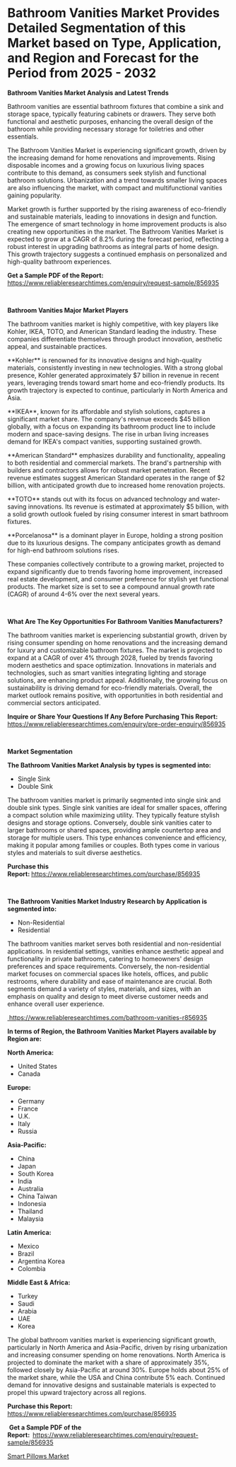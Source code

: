 <p><h1>Bathroom Vanities Market Provides Detailed Segmentation of this Market based on Type, Application, and Region and Forecast for the Period from 2025 - 2032</h1></p><p><strong>Bathroom Vanities Market Analysis and Latest Trends</strong></p>
<p><p>Bathroom vanities are essential bathroom fixtures that combine a sink and storage space, typically featuring cabinets or drawers. They serve both functional and aesthetic purposes, enhancing the overall design of the bathroom while providing necessary storage for toiletries and other essentials. </p><p>The Bathroom Vanities Market is experiencing significant growth, driven by the increasing demand for home renovations and improvements. Rising disposable incomes and a growing focus on luxurious living spaces contribute to this demand, as consumers seek stylish and functional bathroom solutions. Urbanization and a trend towards smaller living spaces are also influencing the market, with compact and multifunctional vanities gaining popularity.</p><p>Market growth is further supported by the rising awareness of eco-friendly and sustainable materials, leading to innovations in design and function. The emergence of smart technology in home improvement products is also creating new opportunities in the market. The Bathroom Vanities Market is expected to grow at a CAGR of 8.2% during the forecast period, reflecting a robust interest in upgrading bathrooms as integral parts of home design. This growth trajectory suggests a continued emphasis on personalized and high-quality bathroom experiences.</p></p>
<p><strong>Get a Sample PDF of the Report:&nbsp;</strong> <a href="https://www.reliableresearchtimes.com/enquiry/request-sample/856935?utm_campaign=2176&utm_medium=2&utm_source=Github&utm_content=ia&utm_term=06022025&utm_id=bathroom-vanities">https://www.reliableresearchtimes.com/enquiry/request-sample/856935</a></p>
<p>&nbsp;</p>
<p><strong>Bathroom Vanities Major Market Players</strong></p>
<p><p>The bathroom vanities market is highly competitive, with key players like Kohler, IKEA, TOTO, and American Standard leading the industry. These companies differentiate themselves through product innovation, aesthetic appeal, and sustainable practices.</p><p>**Kohler** is renowned for its innovative designs and high-quality materials, consistently investing in new technologies. With a strong global presence, Kohler generated approximately $7 billion in revenue in recent years, leveraging trends toward smart home and eco-friendly products. Its growth trajectory is expected to continue, particularly in North America and Asia.</p><p>**IKEA**, known for its affordable and stylish solutions, captures a significant market share. The company's revenue exceeds $45 billion globally, with a focus on expanding its bathroom product line to include modern and space-saving designs. The rise in urban living increases demand for IKEA's compact vanities, supporting sustained growth.</p><p>**American Standard** emphasizes durability and functionality, appealing to both residential and commercial markets. The brand's partnership with builders and contractors allows for robust market penetration. Recent revenue estimates suggest American Standard operates in the range of $2 billion, with anticipated growth due to increased home renovation projects.</p><p>**TOTO** stands out with its focus on advanced technology and water-saving innovations. Its revenue is estimated at approximately $5 billion, with a solid growth outlook fueled by rising consumer interest in smart bathroom fixtures.</p><p>**Porcelanosa** is a dominant player in Europe, holding a strong position due to its luxurious designs. The company anticipates growth as demand for high-end bathroom solutions rises. </p><p>These companies collectively contribute to a growing market, projected to expand significantly due to trends favoring home improvement, increased real estate development, and consumer preference for stylish yet functional products. The market size is set to see a compound annual growth rate (CAGR) of around 4-6% over the next several years.</p></p>
<p>&nbsp;</p>
<p><strong>What Are The Key Opportunities For Bathroom Vanities Manufacturers?</strong></p>
<p><p>The bathroom vanities market is experiencing substantial growth, driven by rising consumer spending on home renovations and the increasing demand for luxury and customizable bathroom fixtures. The market is projected to expand at a CAGR of over 4% through 2028, fueled by trends favoring modern aesthetics and space optimization. Innovations in materials and technologies, such as smart vanities integrating lighting and storage solutions, are enhancing product appeal. Additionally, the growing focus on sustainability is driving demand for eco-friendly materials. Overall, the market outlook remains positive, with opportunities in both residential and commercial sectors anticipated.</p></p>
<p><strong>Inquire or Share Your Questions If Any Before Purchasing This Report:</strong> <a href="https://www.reliableresearchtimes.com/enquiry/pre-order-enquiry/856935?utm_campaign=2176&utm_medium=2&utm_source=Github&utm_content=ia&utm_term=06022025&utm_id=bathroom-vanities">https://www.reliableresearchtimes.com/enquiry/pre-order-enquiry/856935</a></p>
<p>&nbsp;</p>
<p><strong>Market Segmentation</strong></p>
<p><strong>The Bathroom Vanities Market Analysis by types is segmented into:</strong></p>
<p><ul><li>Single Sink</li><li>Double Sink</li></ul></p>
<p><p>The bathroom vanities market is primarily segmented into single sink and double sink types. Single sink vanities are ideal for smaller spaces, offering a compact solution while maximizing utility. They typically feature stylish designs and storage options. Conversely, double sink vanities cater to larger bathrooms or shared spaces, providing ample countertop area and storage for multiple users. This type enhances convenience and efficiency, making it popular among families or couples. Both types come in various styles and materials to suit diverse aesthetics.</p></p>
<p><strong>Purchase this Report:&nbsp;</strong><a href="https://www.reliableresearchtimes.com/purchase/856935?utm_campaign=2176&utm_medium=2&utm_source=Github&utm_content=ia&utm_term=06022025&utm_id=bathroom-vanities">https://www.reliableresearchtimes.com/purchase/856935</a></p>
<p>&nbsp;</p>
<p><strong>The Bathroom Vanities Market Industry Research by Application is segmented into:</strong></p>
<p><ul><li>Non-Residential</li><li>Residential</li></ul></p>
<p><p>The bathroom vanities market serves both residential and non-residential applications. In residential settings, vanities enhance aesthetic appeal and functionality in private bathrooms, catering to homeowners' design preferences and space requirements. Conversely, the non-residential market focuses on commercial spaces like hotels, offices, and public restrooms, where durability and ease of maintenance are crucial. Both segments demand a variety of styles, materials, and sizes, with an emphasis on quality and design to meet diverse customer needs and enhance overall user experience.</p></p>
<p><a href="https://www.reliableresearchtimes.com/bathroom-vanities-r856935?utm_campaign=2176&utm_medium=2&utm_source=Github&utm_content=ia&utm_term=06022025&utm_id=bathroom-vanities">&nbsp;https://www.reliableresearchtimes.com/bathroom-vanities-r856935</a></p>
<p><strong>In terms of Region, the Bathroom Vanities Market Players available by Region are:</strong></p>
<p>
    <p> <strong> North America: </strong>
        <ul>
            <li>United States</li>
            <li>Canada</li>
        </ul>
        </p> 
    <p> <strong> Europe: </strong>
        <ul>
            <li>Germany</li>
            <li>France</li>
            <li>U.K.</li>
            <li>Italy</li>
            <li>Russia</li>
        </ul>
        </p> 
    <p> <strong> Asia-Pacific: </strong>
        <ul>
            <li>China</li>
            <li>Japan</li>
            <li>South Korea</li>
            <li>India</li>
            <li>Australia</li>
            <li>China Taiwan</li>
            <li>Indonesia</li>
            <li>Thailand</li>
            <li>Malaysia</li>
        </ul>
        </p> 
    <p> <strong> Latin America: </strong>
        <ul>
            <li>Mexico</li>
            <li>Brazil</li>
            <li>Argentina Korea</li>
            <li>Colombia</li>
        </ul>
        </p> 
    <p> <strong> Middle East & Africa: </strong>
        <ul>
            <li>Turkey</li>
            <li>Saudi</li>
            <li>Arabia</li>
            <li>UAE</li>
            <li>Korea</li>
        </ul>
    </p>
    </p>
<p><p>The global bathroom vanities market is experiencing significant growth, particularly in North America and Asia-Pacific, driven by rising urbanization and increasing consumer spending on home renovations. North America is projected to dominate the market with a share of approximately 35%, followed closely by Asia-Pacific at around 30%. Europe holds about 25% of the market share, while the USA and China contribute 5% each. Continued demand for innovative designs and sustainable materials is expected to propel this upward trajectory across all regions.</p></p>
<p><strong>Purchase this Report: </strong><a href="https://www.reliableresearchtimes.com/purchase/856935?utm_campaign=2176&utm_medium=2&utm_source=Github&utm_content=ia&utm_term=06022025&utm_id=bathroom-vanities">https://www.reliableresearchtimes.com/purchase/856935</a></p>
<p>&nbsp;<strong>Get a Sample PDF of the Report:&nbsp;&nbsp;</strong><a href="https://www.reliableresearchtimes.com/enquiry/request-sample/856935?utm_campaign=2176&utm_medium=2&utm_source=Github&utm_content=ia&utm_term=06022025&utm_id=bathroom-vanities">https://www.reliableresearchtimes.com/enquiry/request-sample/856935</a></p>
<p><strong></strong></p>
<p><p><a href="https://github.com/delindacallegari68/Market-Research-Report-List-1/blob/main/smart-pillows-market.md?utm_campaign=2176&utm_medium=2&utm_source=Github&utm_content=ia&utm_term=06022025&utm_id=bathroom-vanities">Smart Pillows Market</a></p></p>